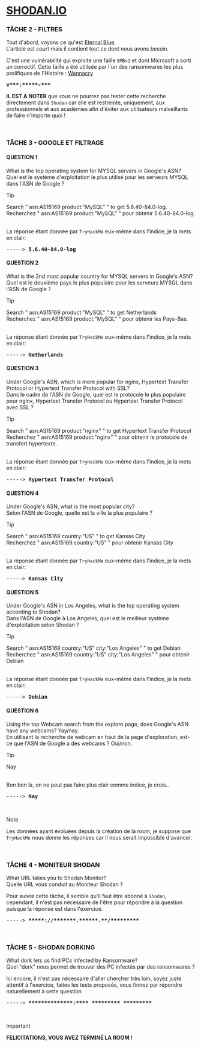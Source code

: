 # **[SHODAN.IO](https://tryhackme.com/r/room/shodan)**

### TÂCHE 2 - FILTRES

Tout d'abord, voyons ce qu'est [Eternal Blue](https://fr.wikipedia.org/wiki/EternalBlue).
<br>L'article est court mais il contient tout ce dont nous avons besoin.

C'est une vulnérabilité qui exploite une faille `SMBv1` et dont Microsoft a sorti un correctif. Cette faille a été utilisée par l'un des ransomwares les plus prolifiques de l'Histoire : [Wannacry](https://fr.wikipedia.org/wiki/WannaCry)

<pre>
<b>v***:*****-***</b>
</pre>

**IL EST A NOTER** que vous ne pourrez pas tester cette recherche directement dans `Shodan` car elle est restreinte, uniquement, aux professionnels et aux académies afin d'éviter aux utilisateurs malveillants de faire n'importe quoi !

<br>

### TÂCHE 3 - GOOGLE ET FILTRAGE
#### QUESTION 1

What is the top operating system for MYSQL servers in Google's ASN?
<br>Quel est le système d'exploitation le plus utilisé pour les serveurs MYSQL dans l'ASN de Google ? 

> [!TIP]
> Search " asn:AS15169 product:"MySQL" " to get 5.6.40-84.0-log.
> <br>Recherchez " asn:AS15169 product:"MySQL" " pour obtenir 5.6.40-84.0-log.

<br>La réponse étant donnée par `TryHackMe` eux-même dans l'indice, je la mets en clair:

<pre>
-----> <b>5.6.40-84.0-log</b>
</pre>

#### QUESTION 2

What is the 2nd most popular country for MYSQL servers in Google's ASN?
<br>Quel est le deuxième pays le plus populaire pour les serveurs MYSQL dans l'ASN de Google ?

> [!TIP]
> Search " asn:AS15169 product:"MySQL" " to get Netherlands
> <br>Recherchez " asn:AS15169 product:"MySQL" " pour obtenir les Pays-Bas.

<br>La réponse étant donnée par `TryHackMe` eux-même dans l'indice, je la mets en clair:

<pre>
-----> <b>Netherlands</b>
</pre>

#### QUESTION 3

Under Google's ASN, which is more popular for nginx, Hypertext Transfer Protocol or Hypertext Transfer Protocol with SSL?
<br>Dans le cadre de l'ASN de Google, quel est le protocole le plus populaire pour nginx, Hypertext Transfer Protocol ou Hypertext Transfer Protocol avec SSL ?

> [!TIP]
> Search " asn:AS15169 product:"nginx" " to get Hypertext Transfer Protocol
> <br>Recherchez " asn:AS15169 product:"nginx" " pour obtenir le protocole de transfert hypertexte.

<br>La réponse étant donnée par `TryHackMe` eux-même dans l'indice, je la mets en clair:

<pre>
-----> <b>Hypertext Transfer Protocol</b>
</pre>

#### QUESTION 4

Under Google's ASN, what is the most popular city?
<br>Selon l'ASN de Google, quelle est la ville la plus populaire ?

> [!TIP]
> Search " asn:AS15169 country:"US" " to get Kansas City
> <br>Recherchez " asn:AS15169 country:"US" " pour obtenir Kansas City

<br>La réponse étant donnée par `TryHackMe` eux-même dans l'indice, je la mets en clair:

<pre>
-----> <b>Kansas City</b>
</pre>

#### QUESTION 5

Under Google's ASN in Los Angeles, what is the top operating system according to Shodan?
<br>Dans l'ASN de Google à Los Angeles, quel est le meilleur système d'exploitation selon Shodan ?

> [!TIP]
> Search " asn:AS15169 country:"US" city:"Los Angeles" " to get Debian
> <br>Recherchez " asn:AS15169 country:"US" city:"Los Angeles" " pour obtenir Debian

<br>La réponse étant donnée par `TryHackMe` eux-même dans l'indice, je la mets en clair:

<pre>
-----> <b>Debian</b>
</pre>

#### QUESTION 6

Using the top Webcam search from the explore page, does Google's ASN have any webcams? Yay/nay.
<br>En utilisant la recherche de webcam en haut de la page d'exploration, est-ce que l'ASN de Google a des webcams ? Oui/non.

> [!TIP]
> Nay

<br>Bon ben là, on ne peut pas faire plus clair comme indice, je crois..

<pre>
-----> <b>Nay</b>
</pre>

<br>

> [!NOTE]
>Les données ayant évoluées depuis la création de la room, je suppose que `TryHackMe` nous donne les réponses car il nous serait impossible d'avancer.

<br>

### TÂCHE 4 - MONITEUR SHODAN

What URL takes you to Shodan Monitor?
<br>Quelle URL vous conduit au Moniteur Shodan ?

Pour suivre cette tâche, il semble qu'il faut être abonné à `Shodan`, cependant, il n'est pas nécessaire de l'être pour répondre à la question puisque la réponse est dans l'exercice.

<pre>
-----> <b>*****://*******.******.**/*********</b>
</pre>

<br>

### TÂCHE 5 - SHODAN DORKING

What dork lets us find PCs infected by Ransomware?
<br>Quel "dork" nous permet de trouver des PC infectés par des ransomwares ?

Ici encore, il n'est pas nécessaire d'aller chercher très loin, soyez juste attentif à l'exercice, faites les tests proposés, vous finirez par répondre naturellement à cette question

<pre>
-----> <b>**************:**** ********* *********</b>
</pre>

<br>

> [!IMPORTANT]
> **FELICITATIONS, VOUS AVEZ TERMINÉ LA ROOM !**

